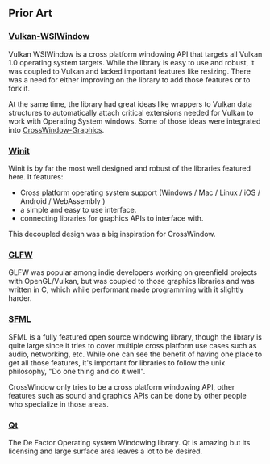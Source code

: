 ## Prior Art

### [Vulkan-WSIWindow](https://github.com/renelindsay/Vulkan-WSIWindow)

Vulkan WSIWindow is a cross platform windowing API that targets all Vulkan 1.0 operating system targets. While the library is easy to use and robust, it was coupled to Vulkan and lacked important features like resizing. There was a need for either improving on the library to add those features or to fork it. 

At the same time, the library had great ideas like wrappers to Vulkan data structures to automatically attach critical extensions needed for Vulkan to work with Operating System windows. Some of those ideas were integrated into [CrossWindow-Graphics](https://github.com/alaingalvan/crosswindow-graphics).

### [Winit](https://github.com/tomaka/winit)

Winit is by far the most well designed and robust of the libraries featured here. It features:

- Cross platform operating system support (Windows / Mac / Linux / iOS / Android / WebAssembly )
- a simple and easy to use interface.
- connecting libraries for graphics APIs to interface with.

This decoupled design was a big inspiration for CrossWindow.

### [GLFW](https://github.com/glfw/glfw)

GLFW was popular among indie developers working on greenfield projects with OpenGL/Vulkan, but was coupled to those graphics libraries and was written in C, which while performant made programming with it slightly harder.

### [SFML](https://github.com/SFML/SFML)

SFML is a fully featured open source windowing library, though the library is quite large since it tries to cover multiple cross platform use cases such as audio, networking, etc. While one can see the benefit of having one place to get all those features, it's important for libraries to follow the unix philosophy, "Do one thing and do it well". 

CrossWindow only tries to be a cross platform windowing API, other features such as sound and graphics APIs can be done by other people who specialize in those areas.

### [Qt](https://qt.io)

The De Factor Operating system Windowing library. Qt is amazing but its licensing and large surface area leaves a lot to be desired. 